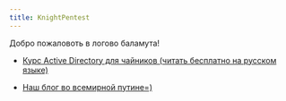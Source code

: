 ```yaml
---
title: KnightPentest
---
```


Добро пожаловоть в логово баламута!

- [Курс Active Directory для чайников (читать бесплатно на русском языке)](https://knightpentest.com/ad/)

- [Наш блог во всемирной путине=)](https://knightpentest.com/blog/)

